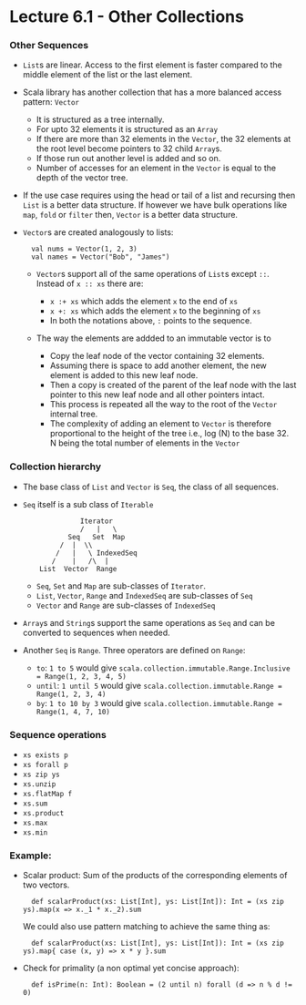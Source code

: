 # Lecture 6.1 - Other Collections

### Other Sequences
- `List`s are linear. Access to the first element is faster compared to the middle element of the list or the last element.

- Scala library has another collection that has a more balanced access pattern: `Vector`
    * It is structured as a tree internally.
    * For upto 32 elements it is structured as an `Array`
    * If there are more than 32 elements in the `Vector`, the 32 elements at the root level become pointers to 32 child `Array`s.
    * If those run out another level is added and so on.
    * Number of accesses for an element in the `Vector` is equal to the depth of the vector tree.
 
- If the use case requires using the head or tail of a list and recursing then `List` is a better data structure. If however we have bulk operations like `map`, `fold` or `filter` then, `Vector` is a better data structure.

- `Vector`s are created analogously to lists:

        val nums = Vector(1, 2, 3)
        val names = Vector("Bob", "James")

    * `Vector`s support all of the same operations of `List`s except `::`. Instead of `x :: xs` there are:
        + `x :+ xs` which adds the element `x` to the end of `xs`
        + `x +: xs` which adds the element `x` to the beginning of `xs`
        + In both the notations above, `:` points to the sequence.
    
    * The way the elements are addded to an immutable vector is to
        + Copy the leaf node of the vector containing 32 elements.
        + Assuming there is space to add another element, the new element is added to this new leaf node.
        + Then a copy is created of the parent of the leaf node with the last pointer to this new leaf node and all other pointers intact.
        + This process is repeated all the way to the root of the `Vector` internal tree.
        + The complexity of adding an element to `Vector` is therefore proportional to the height of the tree i.e., log (N) to the base 32. N being the total number of elements in the `Vector`
    
### Collection hierarchy
- The base class of `List` and `Vector` is `Seq`, the class of all sequences.
- `Seq` itself is a sub class of `Iterable`

                    Iterator
                    /   |   \
                 Seq   Set  Map
               /  |  \\
              /   |   \ IndexedSeq
             /    |   /\  |
          List  Vector  Range  
          
    * `Seq`, `Set` and `Map` are sub-classes of `Iterator`.
    * `List`, `Vector`, `Range` and `IndexedSeq` are sub-classes of `Seq`
    * `Vector` and `Range` are sub-classes of `IndexedSeq`

- `Array`s and `String`s support the same operations as `Seq` and can be converted to sequences when needed.
- Another `Seq` is `Range`. Three operators are defined on `Range`:
    * `to`: `1 to 5` would give `scala.collection.immutable.Range.Inclusive = Range(1, 2, 3, 4, 5)`
    * `until`: `1 until 5` would give `scala.collection.immutable.Range = Range(1, 2, 3, 4)`
    * `by`: `1 to 10 by 3` would give `scala.collection.immutable.Range = Range(1, 4, 7, 10)`

### Sequence operations
- `xs exists p`
- `xs forall p`
- `xs zip ys`
- `xs.unzip`
- `xs.flatMap f`
- `xs.sum`
- `xs.product`
- `xs.max`
- `xs.min`

### Example:
- Scalar product: Sum of the products of the corresponding elements of two vectors.
    
        def scalarProduct(xs: List[Int], ys: List[Int]): Int = (xs zip ys).map(x => x._1 * x._2).sum
        
    We could also use pattern matching to achieve the same thing as:
    
        def scalarProduct(xs: List[Int], ys: List[Int]): Int = (xs zip ys).map{ case (x, y) => x * y }.sum

- Check for primality (a non optimal yet concise approach):

        def isPrime(n: Int): Boolean = (2 until n) forall (d => n % d != 0)

